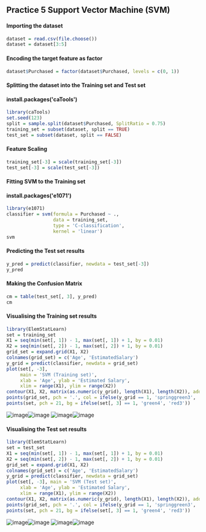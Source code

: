 ## Practice 5  Support Vector Machine (SVM)

#### Importing the dataset
```R
dataset = read.csv(file.choose())
dataset = dataset[3:5]
```

#### Encoding the target feature as factor
```R
dataset$Purchased = factor(dataset$Purchased, levels = c(0, 1))
```

#### Splitting the dataset into the Training set and Test set
#### install.packages('caTools')
```R
library(caTools)
set.seed(123)
split = sample.split(dataset$Purchased, SplitRatio = 0.75)
training_set = subset(dataset, split == TRUE)
test_set = subset(dataset, split == FALSE)
```

#### Feature Scaling
```R
training_set[-3] = scale(training_set[-3])
test_set[-3] = scale(test_set[-3])
```

#### Fitting SVM to the Training set
#### install.packages('e1071')
```R
library(e1071)
classifier = svm(formula = Purchased ~ .,
                 data = training_set,
                 type = 'C-classification',
                 kernel = 'linear')
svm
```

#### Predicting the Test set results
```R
y_pred = predict(classifier, newdata = test_set[-3])
y_pred
```

#### Making the Confusion Matrix
```R
cm = table(test_set[, 3], y_pred)
cm
```

#### Visualising the Training set results
```R
library(ElemStatLearn)
set = training_set
X1 = seq(min(set[, 1]) - 1, max(set[, 1]) + 1, by = 0.01)
X2 = seq(min(set[, 2]) - 1, max(set[, 2]) + 1, by = 0.01)
grid_set = expand.grid(X1, X2)
colnames(grid_set) = c('Age', 'EstimatedSalary')
y_grid = predict(classifier, newdata = grid_set)
plot(set[, -3],
     main = 'SVM (Training set)',
     xlab = 'Age', ylab = 'Estimated Salary',
     xlim = range(X1), ylim = range(X2))
contour(X1, X2, matrix(as.numeric(y_grid), length(X1), length(X2)), add = TRUE)
points(grid_set, pch = '.', col = ifelse(y_grid == 1, 'springgreen3', 'tomato'))
points(set, pch = 21, bg = ifelse(set[, 3] == 1, 'green4', 'red3'))
```
![image](1.png)![image](2.png)
![image](3.png)![image](4.png)

#### Visualising the Test set results
```R
library(ElemStatLearn)
set = test_set
X1 = seq(min(set[, 1]) - 1, max(set[, 1]) + 1, by = 0.01)
X2 = seq(min(set[, 2]) - 1, max(set[, 2]) + 1, by = 0.01)
grid_set = expand.grid(X1, X2)
colnames(grid_set) = c('Age', 'EstimatedSalary')
y_grid = predict(classifier, newdata = grid_set)
plot(set[, -3], main = 'SVM (Test set)',
     xlab = 'Age', ylab = 'Estimated Salary',
     xlim = range(X1), ylim = range(X2))
contour(X1, X2, matrix(as.numeric(y_grid), length(X1), length(X2)), add = TRUE)
points(grid_set, pch = '.', col = ifelse(y_grid == 1, 'springgreen3', 'tomato'))
points(set, pch = 21, bg = ifelse(set[, 3] == 1, 'green4', 'red3'))
```
![image](5.png)![image](6.png)
![image](7.png)![image](8.png)

